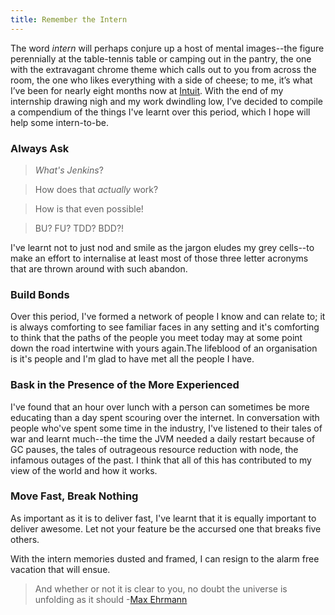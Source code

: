 ```yaml
---
title: Remember the Intern
---
```


The word *intern* will perhaps conjure up a host of mental images--the figure perennially at the table-tennis table or camping out in the pantry, the one with the extravagant chrome theme which calls out to you from across the room, the one who likes everything with a side of cheese; to me, it’s what I’ve been for nearly eight months now at  [Intuit](http://www.intuit.in). With the end of my internship drawing nigh and my work dwindling low, I’ve decided to compile a compendium of the things I've learnt over this period, which I hope will help some intern-to-be.

### Always Ask
>*What's Jenkins*?

>How does that *actually* work?

>How is that even possible!

>BU? FU? TDD? BDD?!

I've learnt not to just nod and smile as the jargon eludes my grey cells--to make an effort to internalise at least most of those three letter acronyms that are thrown around with such abandon.

### Build Bonds
Over this period, I've formed a network of people I know and can relate to; it is always comforting to see familiar faces in any setting and it's comforting to think that the paths of the people you meet today may at some point down the road intertwine with yours again.The lifeblood of an organisation is it's people and I'm glad to have met all the people I have.


### Bask in the Presence of the More Experienced
I've found that an hour over lunch with a person can sometimes be more educating than a day spent scouring over the internet. In conversation with people who've spent some time in the industry, I've listened to their tales of war and learnt much--the time the JVM needed a daily restart because of GC pauses, the tales of outrageous resource reduction with node, the infamous outages of the past. I think that all of this has contributed to my view of the world and how it works.

### Move Fast, Break Nothing
As important as it is to deliver fast, I've learnt that it is equally important to deliver awesome. Let not your feature be the accursed one that breaks five others. 

With the intern memories dusted and framed, I can resign to the alarm free vacation that will ensue.

>And whether or not it is clear to you, no doubt the universe is unfolding as it should
-[Max Ehrmann](http://mwkworks.com/desiderata.html)



